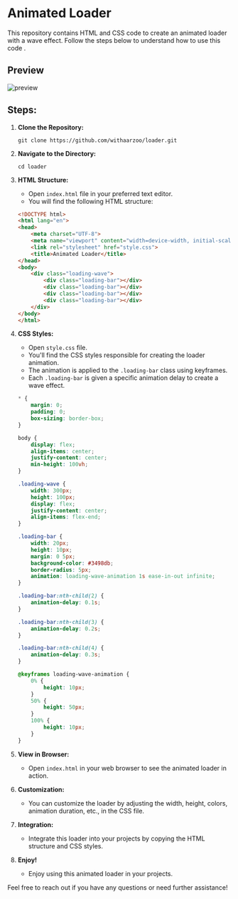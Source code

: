 # Animated Loader

This repository contains HTML and CSS code to create an animated loader with a wave effect. Follow the steps below to understand how to use this code .

## Preview
![preview](https://github.com/withaarzoo/loader/assets/59678435/bf7dbee2-e9b5-4d10-a192-7b53c5f33edf)

## Steps:

1. **Clone the Repository:**
   ```
   git clone https://github.com/withaarzoo/loader.git
   ```

2. **Navigate to the Directory:**
   ```
   cd loader
   ```

3. **HTML Structure:**
   - Open `index.html` file in your preferred text editor.
   - You will find the following HTML structure:

   ```html
   <!DOCTYPE html>
   <html lang="en">
   <head>
       <meta charset="UTF-8">
       <meta name="viewport" content="width=device-width, initial-scale=1.0">
       <link rel="stylesheet" href="style.css">
       <title>Animated Loader</title>
   </head>
   <body>
       <div class="loading-wave">
           <div class="loading-bar"></div>
           <div class="loading-bar"></div>
           <div class="loading-bar"></div>
           <div class="loading-bar"></div>
       </div>
   </body>
   </html>
   ```

4. **CSS Styles:**
   - Open `style.css` file.
   - You'll find the CSS styles responsible for creating the loader animation.
   - The animation is applied to the `.loading-bar` class using keyframes.
   - Each `.loading-bar` is given a specific animation delay to create a wave effect.

   ```css
   * {
       margin: 0;
       padding: 0;
       box-sizing: border-box;
   }

   body {
       display: flex;
       align-items: center;
       justify-content: center;
       min-height: 100vh;
   }

   .loading-wave {
       width: 300px;
       height: 100px;
       display: flex;
       justify-content: center;
       align-items: flex-end;
   }

   .loading-bar {
       width: 20px;
       height: 10px;
       margin: 0 5px;
       background-color: #3498db;
       border-radius: 5px;
       animation: loading-wave-animation 1s ease-in-out infinite;
   }

   .loading-bar:nth-child(2) {
       animation-delay: 0.1s;
   }

   .loading-bar:nth-child(3) {
       animation-delay: 0.2s;
   }

   .loading-bar:nth-child(4) {
       animation-delay: 0.3s;
   }

   @keyframes loading-wave-animation {
       0% {
           height: 10px;
       }
       50% {
           height: 50px;
       }
       100% {
           height: 10px;
       }
   }
   ```

5. **View in Browser:**
   - Open `index.html` in your web browser to see the animated loader in action.

6. **Customization:**
   - You can customize the loader by adjusting the width, height, colors, animation duration, etc., in the CSS file.

7. **Integration:**
   - Integrate this loader into your projects by copying the HTML structure and CSS styles.

8. **Enjoy!**
   - Enjoy using this animated loader in your projects.

Feel free to reach out if you have any questions or need further assistance!
